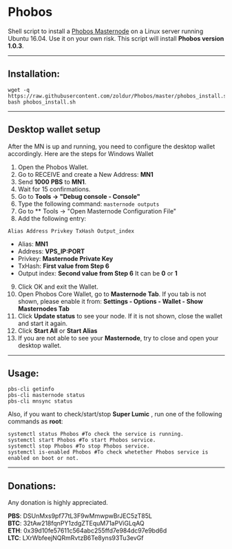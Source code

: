 # Phobos
Shell script to install a [Phobos Masternode](http://phoboscoin.com/) on a Linux server running Ubuntu 16.04. Use it on your own risk.
This script will install **Phobos version 1.0.3**.
***

## Installation:
```
wget -q https://raw.githubusercontent.com/zoldur/Phobos/master/phobos_install.sh
bash phobos_install.sh
```
***

## Desktop wallet setup

After the MN is up and running, you need to configure the desktop wallet accordingly. Here are the steps for Windows Wallet
1. Open the Phobos Wallet.
2. Go to RECEIVE and create a New Address: **MN1**
3. Send **1000** **PBS** to **MN1**.
4. Wait for 15 confirmations.
5. Go to **Tools -> "Debug console - Console"**
6. Type the following command:
```masternode outputs```
7. Go to  ** Tools -> "Open Masternode Configuration File"
8. Add the following entry:
```
Alias Address Privkey TxHash Output_index
```
* Alias: **MN1**
* Address: **VPS_IP:PORT**
* Privkey: **Masternode Private Key**
* TxHash: **First value from Step 6** 
* Output index:  **Second value from Step 6** It can be **0** or **1**
9. Click OK and exit the Wallet.
10. Open Phobos Core Wallet, go to **Masternode Tab**. If you tab is not shown, please enable it from: **Settings - Options - Wallet - Show Masternodes Tab**
11. Click **Update status** to see your node. If it is not shown, close the wallet and start it again.
10. Click **Start All** or **Start Alias**
11. If you are not able to see your **Masternode**, try to close and open your desktop wallet.
***

## Usage:
```
pbs-cli getinfo
pbs-cli masternode status
pbs-cli mnsync status
```

Also, if you want to check/start/stop **Super Lumic** , run one of the following commands as **root**:

```
systemctl status Phobos #To check the service is running.
systemctl start Phobos #To start Phobos service.
systemctl stop Phobos #To stop Phobos service.
systemctl is-enabled Phobos #To check whetether Phobos service is enabled on boot or not.
```
***

## Donations:  

Any donation is highly appreciated.  

**PBS**: DSUnMxs9pf77tL3F9wMmwpwBrJEC5zT85L  
**BTC**: 32tAw218fqnPY1zdgZTEquM71aPViGLqAQ  
**ETH**: 0x39d10fe57611c564abc255ffd7e984dc97e9bd6d  
**LTC**: LXrWbfeejNQRmRvtzB6Te8yns93Tu3evGf
